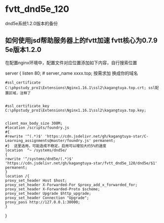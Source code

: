 # fvtt_dnd5e_120

dnd5e系统1.2.0版本的备份

## 如何使用jsd帮助服务器上的fvtt加速 fvtt核心为0.7.9 5e版本1.2.0

在配置nginx环境中，配置文件对应位置添加如下内容，自行搜索位置

server
	{
	listen 80;
	# server_name xxxx.top; 按需求加 换成你的域名
	
	
	#ssl_certificate     C:\phpstudy_pro1\Extensions\Nginx1.16.1\ssl2\kagangtuya.top.crt; ssl配置区域，注释了
	
	
	#ssl_certificate_key C:\phpstudy_pro1\Extensions\Nginx1.16.1\ssl2\kagangtuya.top.key;
	
	
	client_max_body_size 300M;
	#location /scripts/foundry.js
	#{
	#rewrite '^(.*)$' 'https://cdn.jsdelivr.net/gh/kagangtuya-star/C-Learning_assignments@master/foundry.js' permanent;
	#}  这里选用，可能造成不稳定，启用可以增加大约5%的速度
	location  ^~ /systems/dnd5e/
	{
	rewrite '^/systems/dnd5e/(.*)$' 'https://cdn.jsdelivr.net/gh/kagangtuya-star/fvtt_dnd5e_120/dnd5e/$1' permanent;
	}
	location /{
	proxy_set_header Host $host;
	proxy_set_header X-Forwarded-For $proxy_add_x_forwarded_for;
	proxy_set_header X-Forwarded-Proto $scheme;
	proxy_set_header Upgrade $http_upgrade;
	proxy_set_header Connection "Upgrade";
	proxy_pass http://127.0.0.1:30000;
	}
}
